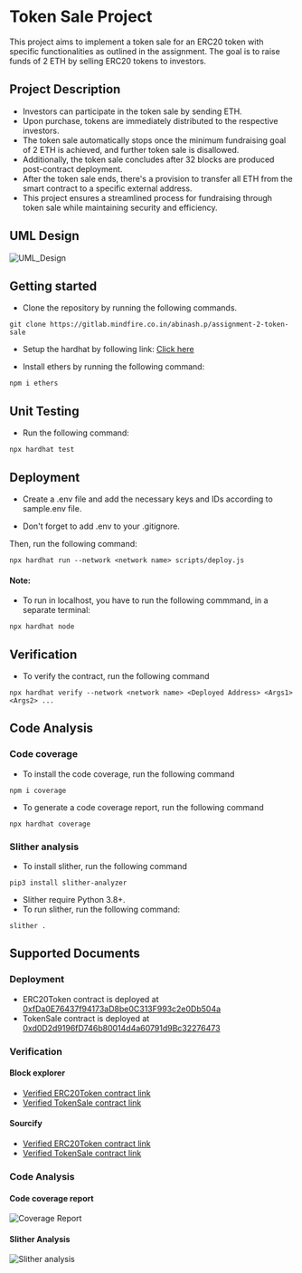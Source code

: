# Token Sale Project

This project aims to implement a token sale for an ERC20 token with specific functionalities as outlined in the assignment. The goal is to raise funds of 2 ETH by selling ERC20 tokens to investors.

## Project Description
- Investors can participate in the token sale by sending ETH.
- Upon purchase, tokens are immediately distributed to the respective investors. 
- The token sale automatically stops once the minimum fundraising goal of 2 ETH is achieved, and further token sale is disallowed.
- Additionally, the token sale concludes after 32 blocks are produced post-contract deployment. 
- After the token sale ends, there's a provision to transfer all ETH from the smart contract to a specific external address.
- This project ensures a streamlined process for fundraising through token sale while maintaining security and efficiency.

## UML Design
![UML_Design](https://www.plantuml.com/plantuml/dpng/hLPVY-Cs47_FfnYu5vlTG3beAKjRBdTasz1U4fAmBIsBKUn9efui6KbEDhIzpzvObXNBicztuPusE_FxpVyP-PtIHEeoPoEn_HjJ3R_X7ddspmW0O0nBIOz48no9f6JBK1dv3IpBBQDfH_m6fayQ9ISCTYLFDHLSHR77y1IUYq3p6HuedZpnVwCHvHhbZgG8iyM9ewm3dGjGEenpF3P_y8XSWu6h0oqsad2rGoanYmg9HofAPPHtGB9Ceb90UOPFcDroFFLhuhRzDw2jIUSZ2fZn7Mo5O9OWAbqKmv7YoK6g_596b89MQcFdEZ4a8yn5HdSK9GZEpWRiwfmAhhGiKosSx4NXNKsr0ltS1EfmdHvCLn_UVhCHdv2_l15D_QET57bOSz2YHtWahCGxA2dNRx_zBcwPcnI551Tr9Ffx2Af0dg5ycT6mfv74b1OKkNOMRe7aekJQKVtc4XCHHhxZvsZEuRqKUQIwr5T7eOKcR5qM1JkxGRD0YzWIHdYAYrr4qbIKBTFzUCAOE5MCJgdz4W_pCqnfJfYwX5EKqXR---lKNuS9cjbNMbA-XuIJ73iYTSwtWbcXTGGqpqjTpHqahVmjA2T5KL7_QWRXnvyQucDJ3ELZsr1VvB4VeR1NpDL8-OlAXVuJfPYOZaNTnlNiRfLnScUplOKwMoUmZAysC-3RU_NGtmmFVPVrJ2cywrCL8OgRfAsmBaKWzkRTsRFAuL4FeAw3_dswzHCBY3V3uztCjndjDM7OkUojgKMPsXMOrBeEiY1dWziYnnrDAP7dmGtO2y9WK8iyUyz4-ia7r2D8k8QFap-IpUBNwJnPJbV9RFumNMyMgo6qGQuli6GndoRJpIy-i6vEdRzWcLMQmQEggiWarVI8Hbvl0Cpu4LMr2BkIPwh-3pDNyrlGbJMrB6Lw8ChNq1n3HZousSxN8r3xg-_Pylr5s_BS-wY4k-rCL9ckjIYA2zrKvBxARKMeZJyW6FtlL1yoIKuy-eBfzzU1-70WV8zP95ZMalP4ol4K0i9l7F-GAS9mBdJTi2ZsbKV2Q5OlzaBEnOiENQ9RuzwwDidMZyrRWCRGfGbrNwAuKVaHXY6XFao-TCYK5aNLgAZrIUJRR98mTMvLC1eeQFXjvHzRq-MDQ5iQ-XpRe_PWpiTL_xCWp3-0LZ6r6z-ht7WB6a2yDQth67S3ksylQdDdkttjz-rlrckeDCVN-wIM8kGG9KYkNbAJOc_zLfWJoYdVssOQV0i9hJuyrPEJFH1MOh0YpovHyF1SR7uaJwQAIvGkDVSCUM1NxnbVSBnSwW1tUR1czTJ_yEzu3ERdw2feVQQrfUvn6yskW83m3dbMvkn_)

## Getting started
- Clone the repository by running the following commands.

```
git clone https://gitlab.mindfire.co.in/abinash.p/assignment-2-token-sale
```

- Setup the hardhat by following link: [Click here](https://hardhat.org/hardhat-runner/docs/getting-started)

- Install ethers by running the following command:
```
npm i ethers
```

## Unit Testing
- Run the following command:
```
npx hardhat test
```

## Deployment

- Create a .env file and add the necessary keys and IDs according to sample.env file.

- Don't forget to add .env to your .gitignore.

Then, run the following command:

```
npx hardhat run --network <network name> scripts/deploy.js
```

#### Note: 

- To run in localhost, you have to run the following commmand, in a separate terminal: 
```
npx hardhat node
```

## Verification

- To verify the contract, run the following command
```
npx hardhat verify --network <network name> <Deployed Address> <Args1> <Args2> ...
```

## Code Analysis

### Code coverage
- To install the code coverage, run the following command
```
npm i coverage
```
- To generate a code coverage report, run the following command
```
npx hardhat coverage
```

### Slither analysis
- To install slither, run the following command
```
pip3 install slither-analyzer
```
- Slither require Python 3.8+.
- To run slither, run the following command:
```
slither .
```

## Supported Documents

### Deployment
- ERC20Token contract is deployed at [0xfDa0E76437f94173aD8be0C313F993c2e0Db504a](https://sepolia.etherscan.io/address/0xfDa0E76437f94173aD8be0C313F993c2e0Db504a)
- TokenSale contract is deployed at [0xd0D2d9196fD746b80014d4a60791d9Bc32276473](https://sepolia.etherscan.io/address/0xd0D2d9196fD746b80014d4a60791d9Bc32276473)

### Verification

#### Block explorer
- [Verified ERC20Token contract link ](https://sepolia.etherscan.io/address/0xfDa0E76437f94173aD8be0C313F993c2e0Db504a#code)
- [Verified TokenSale contract link](https://sepolia.etherscan.io/address/0xd0D2d9196fD746b80014d4a60791d9Bc32276473#code)

#### Sourcify
- [Verified ERC20Token contract link ](https://repo.sourcify.dev/contracts/full_match/11155111/0xfDa0E76437f94173aD8be0C313F993c2e0Db504a/)
- [Verified TokenSale contract link](https://repo.sourcify.dev/contracts/full_match/11155111/0xd0D2d9196fD746b80014d4a60791d9Bc32276473/)

### Code Analysis

#### Code coverage report
![Coverage Report](https://gitlab.mindfire.co.in/abinash.p/assignment-2-token-sale/uploads/e274a16e775d468fcf5e1c1a4e72c080/image.png)

#### Slither Analysis
![Slither analysis](https://gitlab.mindfire.co.in/abinash.p/assignment-2-token-sale/uploads/42ec6c0ad8c83cb0ed435f04b13b2e3f/image.png)